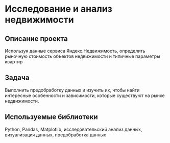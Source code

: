 # Исследование и анализ недвижимости
## Описание проекта
Используя данные сервиса Яндекс.Недвижимость, определить рыночную стоимость объектов недвижимости и типичные параметры квартир
## Задача
Выполнить предобработку данных и изучить их, чтобы найти интересные особенности и зависимости, которые существуют на рынке недвижимости.
## Используемые библиотеки
Python, Pandas, Matplotlib, исследовательский анализ данных, визуализация данных, предобработка данных
